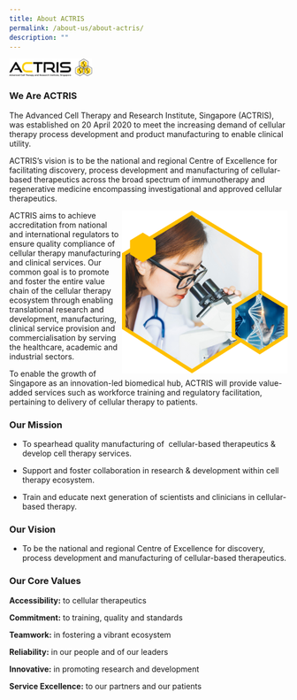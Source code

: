 ```yaml
---
title: About ACTRIS
permalink: /about-us/about-actris/
description: ""
---
```

<img src="/images/About%20Us/actris-logo-1.png" style="width:150px" align="left">

<br><br>

<h3>We Are ACTRIS</h3>

The Advanced Cell Therapy and Research Institute, Singapore (ACTRIS), was established on 20 April 2020 to meet the increasing demand of cellular therapy process development and product manufacturing to enable clinical utility.

ACTRIS’s vision is to be the national and regional Centre of Excellence for facilitating discovery, process development and manufacturing of cellular-based therapeutics across the broad spectrum of immunotherapy and regenerative medicine encompassing investigational and approved cellular therapeutics.

<img src="/images/About%20Us/intro-pic-1.png" align="right" style="width:300px">

ACTRIS aims to achieve accreditation from national and international regulators to ensure quality compliance of cellular therapy manufacturing and clinical services. Our common goal is to promote and foster the entire value chain of the cellular therapy ecosystem through enabling translational research and development, manufacturing, clinical service provision and commercialisation by serving the healthcare, academic and industrial sectors.

To enable the growth of Singapore as an innovation-led biomedical hub, ACTRIS will provide value-added services such as workforce training and regulatory facilitation, pertaining to delivery of cellular therapy to patients.

### Our Mission

- To spearhead quality manufacturing of&nbsp; cellular-based therapeutics &amp; develop cell therapy services.

- Support and foster collaboration in research &amp; development within cell therapy ecosystem.

- Train and educate next generation of scientists and clinicians in cellular-based therapy.

### Our Vision

- To be the national and regional Centre of Excellence for discovery, process development and manufacturing of cellular-based therapeutics.


### Our Core Values

**Accessibility:** to cellular therapeutics

**Commitment:** to training, quality and standards

**Teamwork:** in fostering a vibrant ecosystem

**Reliability:** in our people and of our leaders

**Innovative:** in promoting research and development

**Service Excellence:** to our partners and our patients

<!--
<span style="font-size: 18pt;"><span style="color: #ffc000;">Accessibility:</span></span> <span style="font-size: 14pt;"><strong>to cellular therapeutics</strong></span>
-->